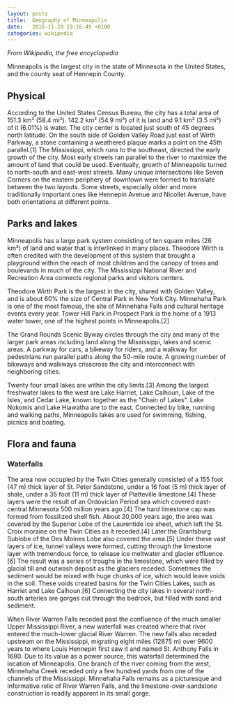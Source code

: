 ```yaml
---
layout: posts
title:  Geography of Minneapolis
date:   2016-11-20 19:16:49 +0100
categories: wikipedia
---
```


_From Wikipedia, the free encyclopedia_

Minneapolis is the largest city in the state of Minnesota in the United States, and the county seat of Hennepin County.

## Physical
According to the United States Census Bureau, the city has a total area of 151.3 km² (58.4 mi²). 142.2 km² (54.9 mi²) of it is land and 9.1 km² (3.5 mi²) of it (6.01%) is water. The city center is located just south of 45 degrees north latitude. On the south side of Golden Valley Road just east of Wirth Parkway, a stone containing a weathered plaque marks a point on the 45th parallel.[1] The Mississippi, which runs to the southeast, directed the early growth of the city. Most early streets ran parallel to the river to maximize the amount of land that could be used. Eventually, growth of Minneapolis turned to north-south and east-west streets. Many unique intersections like Seven Corners on the eastern periphery of downtown were formed to translate between the two layouts. Some streets, especially older and more traditionally important ones like Hennepin Avenue and Nicollet Avenue, have both orientations at different points.

## Parks and lakes
Minneapolis has a large park system consisting of ten square miles (26 km²) of land and water that is interlinked in many places. Theodore Wirth is often credited with the development of this system that brought a playground within the reach of most children and the canopy of trees and boulevards in much of the city. The Mississippi National River and Recreation Area connects regional parks and visitors centers.

Theodore Wirth Park is the largest in the city, shared with Golden Valley, and is about 60% the size of Central Park in New York City. Minnehaha Park is one of the most famous, the site of Minnehaha Falls and cultural heritage events every year. Tower Hill Park in Prospect Park is the home of a 1913 water tower, one of the highest points in Minneapolis.[2]

The Grand Rounds Scenic Byway circles through the city and many of the larger park areas including land along the Mississippi, lakes and scenic areas. A parkway for cars, a bikeway for riders, and a walkway for pedestrians run parallel paths along the 50-mile route. A growing number of bikeways and walkways crisscross the city and interconnect with neighboring cities.

Twenty four small lakes are within the city limits.[3] Among the largest freshwater lakes to the west are Lake Harriet, Lake Calhoun, Lake of the Isles, and Cedar Lake, known together as the "Chain of Lakes". Lake Nokomis and Lake Hiawatha are to the east. Connected by bike, running and walking paths, Minneapolis lakes are used for swimming, fishing, picnics and boating.

## Flora and fauna

### Waterfalls
The area now occupied by the Twin Cities generally consisted of a 155 foot (47 m) thick layer of St. Peter Sandstone, under a 16 foot (5 m) thick layer of shale, under a 35 foot (11 m) thick layer of Platteville limestone.[4] These layers were the result of an Ordovician Period sea which covered east-central Minnesota 500 million years ago.[4] The hard limestone cap was formed from fossilized shell fish. About 20,000 years ago, the area was covered by the Superior Lobe of the Laurentide ice sheet, which left the St. Croix moraine on the Twin Cities as it receded.[4] Later the Grantsburg Sublobe of the Des Moines Lobe also covered the area.[5] Under these vast layers of ice, tunnel valleys were formed, cutting through the limestone layer with tremendous force, to release ice meltwater and glacier effluence.[6] The result was a series of troughs in the limestone, which were filled by glacial till and outwash deposit as the glaciers receded. Sometimes the sediment would be mixed with huge chunks of ice, which would leave voids in the soil. These voids created basins for the Twin Cities Lakes, such as Harriet and Lake Calhoun.[6] Connecting the city lakes in several north-south arteries are gorges cut through the bedrock, but filled with sand and sediment.

When River Warren Falls receded past the confluence of the much smaller Upper Mississippi River, a new waterfall was created where that river entered the much-lower glacial River Warren. The new falls also receded upstream on the Mississippi, migrating eight miles (12875 m) over 9600 years to where Louis Hennepin first saw it and named St. Anthony Falls in 1680. Due to its value as a power source, this waterfall determined the location of Minneapolis. One branch of the river coming from the west, Minnehaha Creek receded only a few hundred yards from one of the channels of the Mississippi. Minnehaha Falls remains as a picturesque and informative relic of River Warren Falls, and the limestone-over-sandstone construction is readily apparent in its small gorge.
